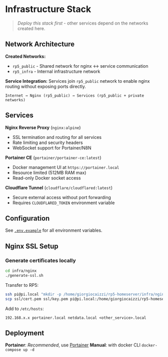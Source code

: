 # Infrastructure Stack

> *Deploy this stack first* - other services depend on the networks created here.

## Network Architecture

**Created Networks:**
- `rp5_public` - Shared network for nginx ↔ service communication
- `rp5_infra` - Internal infrastructure network

**Service Integration:**
Services join `rp5_public` network to enable nginx routing without exposing ports directly.

```
Internet → Nginx (rp5_public) → Services (rp5_public + private networks)
```

## Services

**Nginx Reverse Proxy** (`nginx:alpine`)
- SSL termination and routing for all services
- Rate limiting and security headers
- WebSocket support for Portainer/N8N

**Portainer CE** (`portainer/portainer-ce:latest`)
- Docker management UI at `https://portainer.local`
- Resource limited (512MB RAM max)
- Read-only Docker socket access

**Cloudflare Tunnel** (`cloudflare/cloudflared:latest`)
- Secure external access without port forwarding
- Requires `CLOUDFLARED_TOKEN` environment variable

## Configuration

See [`.env.example`](./.env.example) for all environment variables.


## Nginx SSL Setup

### Generate certificates locally

```bash
cd infra/nginx
./generate-ssl.sh
```

Transfer to RP5:
```bash
ssh pi@pi.local "mkdir -p /home/giorgiocaizzi/rp5-homeserver/infra/nginx/ssl"
scp ssl/cert.pem ssl/key.pem pi@pi.local:/home/giorgiocaizzi/rp5-homeserver/infra/nginx/ssl/
```

Add to `/etc/hosts`:
```
192.168.x.x portainer.local netdata.local <other_service>.local
```

## Deployment

**Portainer**: *Recommended*, use [Portainer](../docs/deployment.md#deploy-with-portainer)
**Manual**: with docker CLI `docker-compose up -d`
